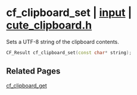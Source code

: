 # cf_clipboard_set | [input](https://github.com/RandyGaul/cute_framework/blob/master/docs/input/README.md) | [cute_clipboard.h](https://github.com/RandyGaul/cute_framework/blob/master/include/cute_clipboard.h)

Sets a UTF-8 string of the clipboard contents.

```cpp
CF_Result cf_clipboard_set(const char* string);
```

## Related Pages

[cf_clipboard_get](https://github.com/RandyGaul/cute_framework/blob/master/docs/input/cf_clipboard_get.md)  
